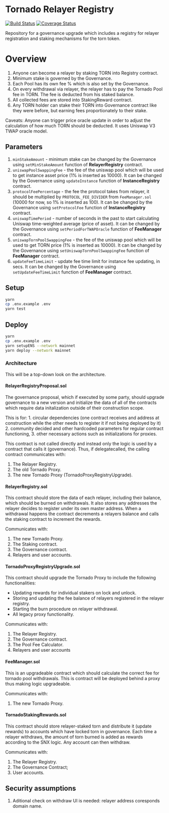 # Tornado Relayer Registry

[![Build Status](https://img.shields.io/github/workflow/status/Tisamenus/tornado-relayer-registry/build)](https://github.com/Tisamenus/tornado-relayer-registry/actions) [![Coverage Status](https://img.shields.io/coveralls/github/Tisamenus/tornado-relayer-registry)](https://coveralls.io/github/Tisamenus/tornado-relayer-registry?branch=new)

Repository for a governance upgrade which includes a registry for relayer registration and staking mechanisms for the torn token.

# Overview

1. Anyone can become a relayer by staking TORN into Registry contract.
2. Minimum stake is governed by the Governance.
3. Each Pool has its own fee % which is also set by the Governance.
4. On every withdrawal via relayer, the relayer has to pay the Tornado Pool fee in TORN.
   The fee is deducted from his staked balance.
5. All collected fees are stored into StakingReward contract.
6. Any TORN holder can stake their TORN into Governance contract like they were before, but
   earning fees proportionately to their stake.

Caveats:
Anyone can trigger price oracle update in order to adjust the calculation of how much TORN should be deducted.
It uses Uniswap V3 TWAP oracle model.

## Parameters

1. `minStakeAmount` - minimum stake can be changed by the Governance using `setMinStakeAmount` function of **RelayerRegistry** contract.
2. `uniswapPoolSwappingFee` - the fee of the uniswap pool which will be used to get instance asset price (1% is inserted as 10000). It can be changed by the Governance using `updateInstance` function of **InstanceRegistry** contract.
3. `protocolFeePercentage` - the fee the protocol takes from relayer, it should be multiplied by `PROTOCOL_FEE_DIVIDER` from `FeeManager.sol` (10000 for now, so 1% is inserted as 100). It can be changed by the Governance using `setProtocolFee` function of **InstanceRegistry** contract.
4. `uniswapTimePeriod` - number of seconds in the past to start calculating Uniswap time-weighted average (price of asset). It can be changed by the Governance using `setPeriodForTWAPOracle` function of **FeeManager** contract.
5. `uniswapTornPoolSwappingFee` - the fee of the uniswap pool which will be used to get TORN price (1% is inserted as 10000). It can be changed by the Governance using `setUniswapTornPoolSwappingFee` function of **FeeManager** contract.
6. `updateFeeTimeLimit` - update fee time limit for instance fee updating, in secs. It can be changed by the Governance using `setUpdateFeeTimeLimit` function of **FeeManager** contract.

## Setup

```bash
yarn
cp .env.example .env
yarn test
```

## Deploy

```bash
yarn
cp .env.example .env
yarn setupENS --network mainnet
yarn deploy --network mainnet
```

### Architecture

This will be a top-down look on the architecture.

#### RelayerRegistryProposal.sol

The governance proposal, which if executed by some party, should upgrade governance to a new version and initialize the data of all of the contracts which require data initalization outside of their construction scope.

This is for: 1. circular dependencies (one contract receives and address at construction while the other needs to register it if not being deployed by it) 2. community decided and other hardcoded parameters for regular contract functioning, 3. other necessary actions such as initializations for proxies.

This contract is not called directly and instead only the logic is used by a contract that calls it (governance). Thus, if delegatecalled, the calling contract communicates with:

1. The Relayer Registry.
2. The old Tornado Proxy.
3. The new Tornado Proxy (TornadoProxyRegistryUpgrade).

#### RelayerRegistry.sol

This contract should store the data of each relayer, including their balance, which should be burned on withdrawals. It also stores any addresses the relayer decides to register under its own master address. When a withdrawal happens the contract decrements a relayers balance and calls the staking contract to increment the rewards.

Communicates with:

1. The new Tornado Proxy.
2. The Staking contract.
3. The Governance contract.
4. Relayers and user accounts.

#### TornadoProxyRegistryUpgrade.sol

This contract should upgrade the Tornado Proxy to include the following functionalities:

- Updating rewards for individual stakers on lock and unlock.
- Storing and updating the fee balance of relayers registered in the relayer registry.
- Starting the burn procedure on relayer withdrawal.
- All legacy proxy functionality.

Communicates with:

1. The Relayer Registry.
2. The Governance contract.
3. The Pool Fee Calculator.
4. Relayers and user accounts

#### FeeManager.sol

This is an upgradeable contract which should calculate the correct fee for tornado pool withdrawals. This is contract will be deployed behind a proxy thus making logic upgradeable.

Communicates with:

1. The new Tornado Proxy.

#### TornadoStakingRewards.sol

This contract should store relayer-staked torn and distribute it (update rewards) to accounts which have locked torn in governance. Each time a relayer withdraws, the amount of torn burned is added as rewards according to the SNX logic. Any account can then withdraw.

Communicates with:

1. The Relayer Registry.
2. The Governance Contract;
3. User accounts.

## Security assumptions

1. Aditional check on withdraw UI is needed: relayer address coresponds domain name.
